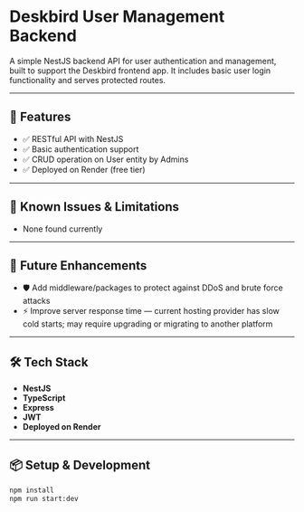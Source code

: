 # Deskbird User Management Backend

A simple NestJS backend API for user authentication and management, built to support the Deskbird frontend app. It includes basic user login functionality and serves protected routes.

---

## 🚀 Features

- ✅ RESTful API with NestJS
- ✅ Basic authentication support
- ✅ CRUD operation on User entity by Admins
- ✅ Deployed on Render (free tier)

---

## 🐞 Known Issues & Limitations

- None found currently

---

## 🔮 Future Enhancements

- 🛡️ Add middleware/packages to protect against DDoS and brute force attacks
- ⚡ Improve server response time — current hosting provider has slow cold starts; may require upgrading or migrating to another platform

---

## 🛠 Tech Stack

- **NestJS**
- **TypeScript**
- **Express**
- **JWT**
- **Deployed on Render**

---

## 📦 Setup & Development

```bash
npm install
npm run start:dev
```
